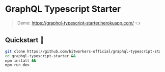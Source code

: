 # GraphQL Typescript Starter
> Demo: https://graphql-typescript-starter.herokuapp.com/ 👈

## Quickstart 🚀

```bash
git clone https://github.com/bitworkers-official/graphql-typescript-starter &&
cd graphql-typescript-starter &&
npm install &&
npm run dev
```
